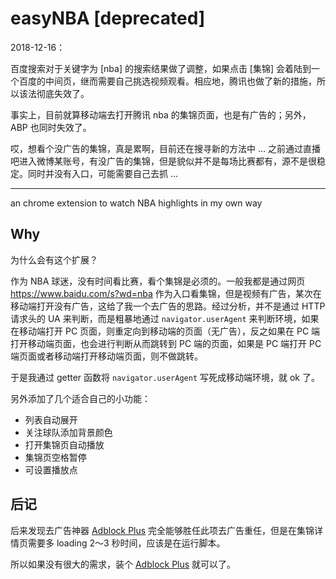 # easyNBA [deprecated]

2018-12-16：

百度搜索对于关键字为 [nba] 的搜索结果做了调整，如果点击 [集锦] 会着陆到一个百度的中间页，继而需要自己挑选视频观看。相应地，腾讯也做了新的措施，所以该法彻底失效了。

事实上，目前就算移动端去打开腾讯 nba 的集锦页面，也是有广告的；另外，ABP 也同时失效了。

哎，想看个没广告的集锦，真是累啊，目前还在搜寻新的方法中 ... 之前通过直播吧进入微博某账号，有没广告的集锦，但是貌似并不是每场比赛都有，源不是很稳定。同时并没有入口，可能需要自己去抓 ... 

---

an chrome extension to watch NBA highlights in my own way

## Why

为什么会有这个扩展？

作为 NBA 球迷，没有时间看比赛，看个集锦是必须的。一般我都是通过网页 <https://www.baidu.com/s?wd=nba> 作为入口看集锦，但是视频有广告，某次在移动端打开没有广告，这给了我一个去广告的思路。经过分析，并不是通过 HTTP 请求头的 UA 来判断，而是粗暴地通过 `navigator.userAgent` 来判断环境，如果在移动端打开 PC 页面，则重定向到移动端的页面（无广告），反之如果在 PC 端打开移动端页面，也会进行判断从而跳转到 PC 端的页面，如果是 PC 端打开 PC 端页面或者移动端打开移动端页面，则不做跳转。

于是我通过 getter 函数将 `navigator.userAgent` 写死成移动端环境，就 ok 了。

另外添加了几个适合自己的小功能：

- 列表自动展开
- 关注球队添加背景颜色
- 打开集锦页自动播放
- 集锦页空格暂停
- 可设置播放点

## 后记

后来发现去广告神器 [Adblock Plus](https://chrome.google.com/webstore/detail/adblock-plus/cfhdojbkjhnklbpkdaibdccddilifddb) 完全能够胜任此项去广告重任，但是在集锦详情页需要多 loading 2～3 秒时间，应该是在运行脚本。

所以如果没有很大的需求，装个 [Adblock Plus](https://chrome.google.com/webstore/detail/adblock-plus/cfhdojbkjhnklbpkdaibdccddilifddb)  就可以了。
